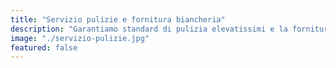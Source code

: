 ```yaml
---
title: "Servizio pulizie e fornitura biancheria"
description: "Garantiamo standard di pulizia elevatissimi e la fornitura di biancheria fresca e di qualità, per offrire ai tuoi ospiti un soggiorno confortevole e igienicamente sicuro."
image: "./servizio-pulizie.jpg"
featured: false
---
```

